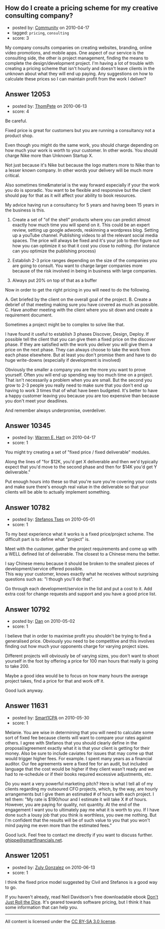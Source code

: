## How do I create a pricing scheme for my creative consulting company?

- posted by: [Community](https://stackexchange.com/users/-1/-1-community) on 2010-04-17
- tagged: `pricing`, `consulting`
- score: 3

My company consults companies on creating websites, branding, online video promotions, and mobile apps. One aspect of our service is the consulting side, the other is project management, finding the means to complete the design/development project. I'm having a lot of trouble with creating a pricing scheme that isn't hourly and doesn't leave clients in the unknown about what they will end up paying. Any suggestions on how to calculate these prices so I can maintain profit from the work I deliver?




## Answer 12053

- posted by: [ThomPete](https://stackexchange.com/users/-1/1186-thompete) on 2010-06-13
- score: 4

Be careful.

Fixed price is great for customers but you are running a consultancy not a product shop.

Even though you might do the same work, you should charge depending on how much your work is worth to your customer. In other words. You should charge Nike more than Unknown Startup X.

Not just because it's Nike but because the logo matters more to Nike than to a lesser known company. In other words your delivery will be much more critical.

Also sometimes time&material is the way forward especially if your the work you do is sporadic. You want to be flexible and responsive but the client should pay for that as it will affect your ability to book resources.

My advice having run a consultancy for 5 years and having been 15 years in the business is this.

1. Create a set of "of the shell" products where you can predict almost exactly how much time you will spend on it. This could be an expert review, setting up google adwords, reskinning a wordpress blog. Setting up a youTube channel. Publishing videos to all the relevant social media spaces. The price will always be fixed and it's your job to then figure out how you can optimize it so that it cost you close to nothing. (for instance can you optimize the publishing process)

2. Establish 2-3 price ranges depending on the size of the companies you are going to consult. You want to charge larger companies more because of the risk involved in being in business with large companies. 

3. Always put 20% on top of that as a buffer

Now in order to get the right pricing in you will need to do the following.

A. Get briefed by the client on the overall goal of the project.
B. Create a debrief of that meeting making sure you have covered as much as possible.
C. Have another meeting with the client where you sit down and create a requirement document.

Sometimes a project might be to complex to solve like that.

I have found it useful to establish 3 phases Discover, Design, Deploy. If possible tell the client that you can give them a fixed price on the discover phase. If they are satisfied with the work you deliver you will give them a price on the next phase. They can always choose to take the work from each phase elsewhere. But at least you don't promise them and have to do huge write-downs (especially if development is involved)

Obviously the smaller a company you are the more you want to prove yourself. Often you will end up spending way too much time on a project. That isn't necessarily a problem when you are small. But the second you grow to 2-3 people you really need to make sure that you don't end up having to work 3 times that of what have been budgeted. It's better to have a happy customer leaving you because you are too expensive than because you don't meet your deadlines.

And remember always underpromise, overdeliver.



## Answer 10345

- posted by: [Warren E. Hart](https://stackexchange.com/users/-1/2058-warren-e-hart) on 2010-04-17
- score: 1

You might try creating a set of "fixed price / fixed deliverable" modules.

Along the lines of  "for $12K, you'd get X deliverable and then we'd typically expect that you'd move to the second phase and then for $14K you'd get Y deliverable." 

Put enough hours into these so that you're sure you're covering your costs and make sure there's enough real value in the deliverable so that your clients will be able to actually implement something. 


## Answer 10782

- posted by: [Stefanos Tses](https://stackexchange.com/users/-1/3178-stefanos-tses) on 2010-05-01
- score: 1

To my best experience what it works is a fixed price/project scheme.
The difficult part is to define what "project" is.

Meet with the customer, gather the project requirements and come up with a WELL defined list of deliverable. The closest to a Chinese menu the better. 

I say Chinese menu because it should be broken to the smallest pieces of development/service offered possible.  
This way your customer, knows exactly what he receives without surprising questions such as: "I though you'll do that".  

Go through each development/service in the list and put a cost to it. Add extra cost for change requests and support and you have a good price list.


## Answer 10792

- posted by: [Dan](https://stackexchange.com/users/-1/3303-dan) on 2010-05-02
- score: 1

I believe that in order to maximise profit you shouldn't be trying to find a generalised price. Obviously you need to be competitive and this involves finding out how much your opponents charge for varying project sizes. 

Different projects will obviously be of varying sizes, you don't want to shoot yourself in the foot by offering a price for 100 man hours that really is going to take 200.


Maybe a good idea would be to focus on how many hours the average project takes, find a price for that and work off it. 

Good luck anyway.




## Answer 11631

- posted by: [Smart1CPA](https://stackexchange.com/users/-1/3488-smart1cpa) on 2010-05-30
- score: 1

Melanie.  You are wise in determining that you will need to calculate some sort of fixed fee because clients will want to compare your rates against others. I agree with Stefanos that you should clearly define in the proposal/agreement exactly what it is that your client is getting for their money.  Also be sure to include caviates for issues that may come up that would trigger higher fees.  For example.  I spent many years as a financial auditor.  Our fee agreements were a fixed fee for an audit, but included language that the cost would be higher if they client wasn't ready and we had to re-schedule or if their books required excessive adjustments, etc.

Do you want a very powerful marketing pitch?  Here is what I tell all of my clients regarding my outsoured CFO projects, which, by the way, are hourly arrangements but I give them an estimated # of hours with each project. I tell them: "My rate is $190/hour and I estimate it will take X # of hours.  However, you are paying for quality, not quantity.  At the end of the engagement I want you to ultimately pay me what it is worth to you.  If I have done such a lousy job that you think is worthless, you owe me nothing.  But I'm confident that the results will be of such value to you that you won't mind paying me even more than the estimated fees."

Good luck.  Feel free to contact me directly if you want to discuss further.  ghippe@smartfinancials.net.


## Answer 12051

- posted by: [Zuly Gonzalez](https://stackexchange.com/users/-1/2692-zuly-gonzalez) on 2010-06-13
- score: 1

<p>I think the fixed price model suggested by Civil and Stefanos is a good way to go.</p>

<p>If you haven't already, read Neil Davidson's free downloadable ebook <a href="http://downloads.businessofsoftware.org/dontjustrollthedice.pdf" rel="nofollow">Don't Just Roll the Dice</a>. It's geared towards software pricing, but I think it has some information that can help you. </p>




---

All content is licensed under the [CC BY-SA 3.0 license](https://creativecommons.org/licenses/by-sa/3.0/).
